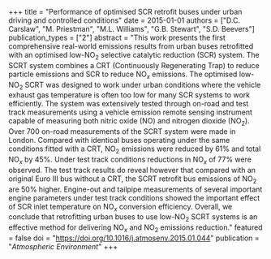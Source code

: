 +++
title = "Performance of optimised SCR retrofit buses under urban driving and controlled conditions"
date = 2015-01-01
authors = ["D.C. Carslaw", "M. Priestman", "M.L. Williams", "G.B. Stewart", "S.D. Beevers"]
publication_types = ["2"]
abstract = "This work presents the first comprehensive real-world emissions results from urban buses retrofitted with an optimised low-NO$_2$ selective catalytic reduction (SCR) system. The SCRT system combines a CRT (Continuously Regenerating Trap) to reduce particle emissions and SCR to reduce NO$_x$ emissions. The optimised low-NO$_2$ SCRT was designed to work under urban conditions where the vehicle exhaust gas temperature is often too low for many SCR systems to work efficiently. The system was extensively tested through on-road and test track measurements using a vehicle emission remote sensing instrument capable of measuring both nitric oxide (NO) and nitrogen dioxide (NO$_2$). Over 700 on-road measurements of the SCRT system were made in London. Compared with identical buses operating under the same conditions fitted with a CRT, NO$_2$ emissions were reduced by 61% and total NO$_x$ by 45%. Under test track conditions reductions in NO$_x$ of 77% were observed. The test track results do reveal however that compared with an original Euro III bus without a CRT, the SCRT retrofit bus emissions of NO$_2$ are 50% higher. Engine-out and tailpipe measurements of several important engine parameters under test track conditions showed the important effect of SCR inlet temperature on NO$_x$ conversion efficiency. Overall, we conclude that retrofitting urban buses to use low-NO$_2$ SCRT systems is an effective method for delivering NO$_x$ and NO$_2$ emissions reduction."
featured = false
doi = "https://doi.org/10.1016/j.atmosenv.2015.01.044"
publication = "*Atmospheric Environment*"
+++

